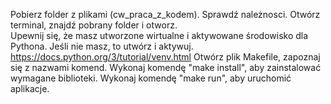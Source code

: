 Pobierz folder z plikami (cw_praca_z_kodem). Sprawdź należnosci.
Otwórz terminal, znajdź pobrany folder i otworz.  
Upewnij się, że masz utworzone wirtualne i aktywowane środowisko dla Pythona. Jeśli nie masz, to utwórz i aktywuj. https://docs.python.org/3/tutorial/venv.html
Otwórz plik Makefile, zapoznaj się z nazwami komend.
Wykonaj komendę "make install", aby zainstalować wymagane biblioteki.
Wykonaj komendę "make run", aby uruchomić aplikacje.
